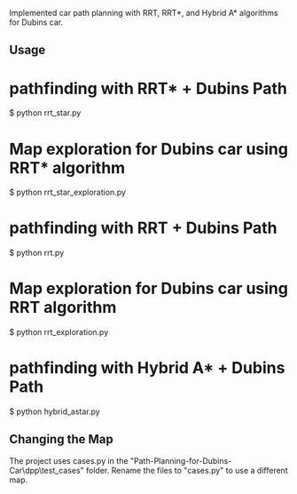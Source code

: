 Implemented car path planning with RRT, RRT*, and Hybrid A* algorithms for Dubins car. 

## Usage

# pathfinding with RRT* + Dubins Path
$ python rrt_star.py

# Map exploration for Dubins car using RRT* algorithm
$ python rrt_star_exploration.py

# pathfinding with RRT + Dubins Path
$ python rrt.py

# Map exploration for Dubins car using RRT algorithm
$ python rrt_exploration.py

# pathfinding with Hybrid A* + Dubins Path
$ python hybrid_astar.py

## Changing the Map
The project uses cases.py in the "Path-Planning-for-Dubins-Car\dpp\test_cases" folder. Rename the files to "cases.py" to use a different map.


